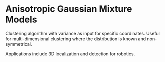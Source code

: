 # Anisotropic Gaussian Mixture Models

Clustering algorithm with variance as input for specific coordinates. Useful for multi-dimensional clustering where the distribution is known and non-symmetrical. 

Applications include 3D localization and detection for robotics.
